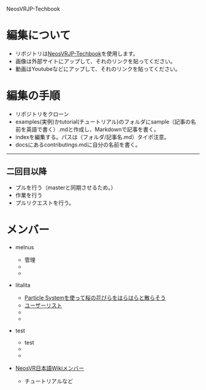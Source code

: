 NeosVRJP-Techbook

# 編集について  

- リポジトリは[NeosVRJP-Techbook](https://github.com/Melnus/NeosVRJP-Techbook)を使用します。
- 画像は外部サイトにアップして、それのリンクを貼ってください。  
- 動画はYoutubeなどにアップして、それのリンクを貼ってください。 
  
# 編集の手順
  
- リポジトリをクローン
- examples(実例)かtutorial(チュートリアル)のフォルダにsample（記事の名前を英語で書く）.mdと作成し、Markdownで記事を書く。
- indexを編集する。パスは（フォルダ/記事名.md）タイポ注意。
- docsにあるcontributings.mdに自分の名前を書く。
  
----
  
## 二回目以降
- プルを行う（masterと同期させるため。）
- 作業を行う
- プルリクエストを行う。
  
# メンバー
  
- melnus  
  - 管理  
  -   
  -   
  
- litalita
  - [Particle Systemを使って桜の花びらをはらはらと散らそう](https://melnus.github.io/NeosVRJP-Techbook/tutorial/particlesystem.html)  
  - [ユーザーリスト](https://melnus.github.io/NeosVRJP-Techbook/examples/UserList.html)  
  - 
  - 
  
- test  
  - test  
  -   
  -  
 
- [NeosVR日本語Wikiメンバー](https://neosvrjp.memo.wiki/members/)
  - チュートリアルなど